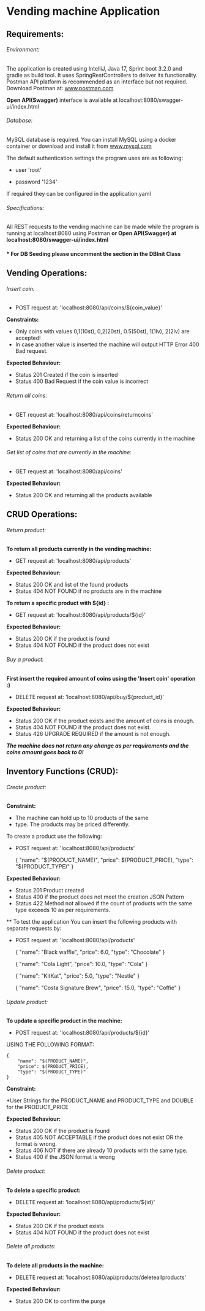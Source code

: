 # **Vending machine Application**

## Requirements:
###### Environment:
The application is created using IntelliJ, Java 17, Sprint boot 3.2.0 and gradle as build tool.
It uses SpringRestControllers to deliver its functionality.
Postman API platform is recommended as an interface but not required.
Download Postman at: www.postman.com

**Open API(Swagger)** interface is available at localhost:8080/swagger-ui/index.html

###### Database:
MySQL database is required.
You can install MySQL using a docker container or download and install it from www.mysql.com

The default authentication settings the program uses are as following:

* user 'root'

* password '1234'

If required they can be configured in the application.yaml

###### Specifications:
All REST requests to the vending machine can be made while the program is running
at localhost:8080 using Postman 
**or Open API(Swagger) at localhost:8080/swagger-ui/index.html**

#### * For DB Seeding please uncomment the section in the DBInit Class

## **Vending Operations:**

###### Insert coin:
* POST request at: 'localhost:8080/api/coins/${coin_value}'

**Constraints:** 
* Only coins with values 0,1(10st), 0,2(20st), 0.5(50st), 1(1lv), 2(2lv) are accepted!
* In case another value is inserted the machine will output HTTP Error 400 Bad request.

**Expected Behaviour:**

* Status 201 Created if the coin is inserted
* Status 400 Bad Request if the coin value is incorrect

###### Return all coins:
* GET request at: 'localhost:8080/api/coins/returncoins'

**Expected Behaviour:**

* Status 200 OK and returning a list of the coins currently in the machine

###### Get list of coins that are currently in the machine:
* GET request at: 'localhost:8080/api/coins'

**Expected Behaviour:**

* Status 200 OK and returning all the products available

## CRUD Operations:
###### Return product:

**To return all products currently in the vending machine:**
* GET request at: 'localhost:8080/api/products'

**Expected Behaviour:**
* Status 200 OK and list of the found products
* Status 404 NOT FOUND if no products are in the machine

**To return a specific product with ${id} :**
* GET request at: 'localhost:8080/api/products/${id}'

**Expected Behaviour:**
* Status 200 OK if the product is found
* Status 404 NOT FOUND if the product does not exist

###### Buy a product:
**First insert the required amount of coins using the 'Insert coin' operation :)**

* DELETE request at: 'localhost:8080/api/buy/${product_id}'

**Expected Behaviour:**

* Status 200 OK if the product exists and the amount of coins is enough.
* Status 404 NOT FOUND if the product does not exist.
* Status 426 UPGRADE REQUIRED if the amount is not enough.

**_The machine does not return any change as per requirements and the coins amount goes back to 0!_**

## Inventory Functions (CRUD):

###### Create product:

**Constraint:**
* The machine can hold up to 10 products of the same
* type. The products may be priced differently.

To create a product use the following:
* POST request at: 'localhost:8080/api/products'


    {
        "name": "$(PRODUCT_NAME)",
        "price": $(PRODUCT_PRICE),
        "type": "$(PRODUCT_TYPE)"
    }

**Expected Behaviour:**
* Status 201 Product created
* Status 400 if the product does not meet the creation JSON Pattern
* Status 422 Method not allowed if the count of products with the same type exceeds 10 as per requirements.

** To test the application You can insert the following products with separate requests by: 
* POST request at: 'localhost:8080/api/products'


    {
        "name": "Black waffle",
        "price": 6.0,
        "type": "Chocolate"
    }

    {
        "name": "Cola Light",
        "price": 10.0,
        "type": "Cola"
    }

    {
        "name": "KitKat",
        "price": 5.0,
        "type": "Nestle"
    }

    {
        "name": "Costa Signature Brew",
        "price": 15.0,
        "type": "Coffie"
    }



###### Update product:

**To update a specific product in the machine:**
* POST request at: 'localhost:8080/api/products/${id}'

USING THE FOLLOWING FORMAT:


    {
        "name": "$(PRODUCT_NAME)",
        "price": $(PRODUCT_PRICE),
        "type": "$(PRODUCT_TYPE)"
    }


**Constraint:**

*User Strings for the PRODUCT_NAME and PRODUCT_TYPE and DOUBLE for the PRODUCT_PRICE

**Expected Behaviour:**
* Status 200 OK if the product is found
* Status 405 NOT ACCEPTABLE if the product does not exist OR the format is wrong.
* Status 406 NOT if there are already 10 products with the same type.
* Status 400 if the JSON format is wrong

###### Delete product:

**To delete a specific product:**
* DELETE request at: 'localhost:8080/api/products/${id}'

**Expected Behaviour:**
* Status 200 OK if the product exists
* Status 404 NOT FOUND if the product does not exist

###### Delete all products:

**To delete all products in the machine:**
* DELETE request at: 'localhost:8080/api/products/deleteallproducts'

**Expected Behaviour:**
* Status 200 OK to confirm the purge




